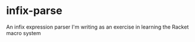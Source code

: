 # infix-parse

An infix expression parser I'm writing as an exercise in learning the Racket macro system


